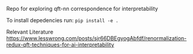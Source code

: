Repo for exploring qft-nn correspondence for interpretability

To install depedencies run:
```pip install -e .```

Relevant Literature
https://www.lesswrong.com/posts/sjr66DBEgyogAbfdf/renormalization-redux-qft-techniques-for-ai-interpretability